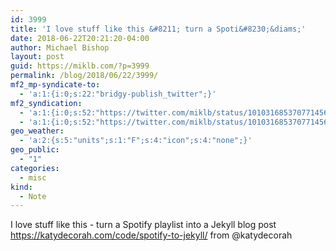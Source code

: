 ```yaml
---
id: 3999
title: 'I love stuff like this &#8211; turn a Spoti&#8230;&diams;'
date: 2018-06-22T20:21:20-04:00
author: Michael Bishop
layout: post
guid: https://miklb.com/?p=3999
permalink: /blog/2018/06/22/3999/
mf2_mp-syndicate-to:
  - 'a:1:{i:0;s:22:"bridgy-publish_twitter";}'
mf2_syndication:
  - 'a:1:{i:0;s:52:"https://twitter.com/miklb/status/1010316853707714560";}'
  - 'a:1:{i:0;s:52:"https://twitter.com/miklb/status/1010316853707714560";}'
geo_weather:
  - 'a:2:{s:5:"units";s:1:"F";s:4:"icon";s:4:"none";}'
geo_public:
  - "1"
categories:
  - misc
kind:
  - Note
---
```

I love stuff like this - turn a Spotify playlist into a Jekyll blog post <https://katydecorah.com/code/spotify-to-jekyll/> from @katydecorah 